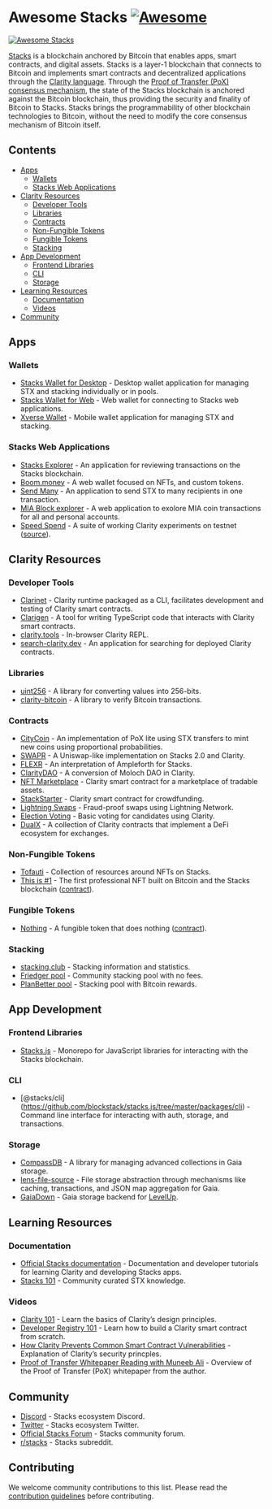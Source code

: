 Awesome Stacks [![Awesome](https://awesome.re/badge.svg)](https://awesome.re)
=============================================================================

[![Awesome Stacks](img/awesome-stacks.png "Awesome Stacks")](https://www.stacks.co)

[Stacks](https://www.stacks.co/what-is-stacks) is a blockchain anchored by Bitcoin that enables apps, smart contracts, and digital assets. Stacks is a layer-1 blockchain that connects to Bitcoin and implements smart contracts and decentralized applications through the [Clarity language](https://clarity-lang.org/). Through the [Proof of Transfer (PoX) consensus mechanism](https://docs.stacks.co/understand-stacks/proof-of-transfer), the state of the Stacks blockchain is anchored against the Bitcoin blockchain, thus providing the security and finality of Bitcoin to Stacks. Stacks brings the programmability of other blockchain technologies to Bitcoin, without the need to modify the core consensus mechanism of Bitcoin itself.

Contents
--------

-   [Apps](#apps)
    -   [Wallets](#wallets)
    -   [Stacks Web Applications](#stacks-web-applications)
-   [Clarity Resources](#clarity-resources)
    -   [Developer Tools](#developer-tools)
    -   [Libraries](#libraries)
    -   [Contracts](#contracts)
    -   [Non-Fungible Tokens](#non-fungible-tokens)
    -   [Fungible Tokens](#fungible-tokens)
    -   [Stacking](#stacking)
-   [App Development](#app-development)
    -   [Frontend Libraries](#frontend-libraries)
    -   [CLI](#cli)
    -   [Storage](#storage)
-   [Learning Resources](#learning-resources)
    -   [Documentation](#documentation)
    -   [Videos](#videos)
-   [Community](#community)

Apps
----

### Wallets

-   [Stacks Wallet for Desktop](https://www.hiro.so/wallet/install-desktop) - Desktop wallet application for managing STX and stacking individually or in pools.
-   [Stacks Wallet for Web](https://www.hiro.so/wallet/install-web) - Web wallet for connecting to Stacks web applications.
-   [Xverse Wallet](https://www.secretkeylabs.com/) - Mobile wallet application for managing STX and stacking.

### Stacks Web Applications

-   [Stacks Explorer](https://explorer.stacks.co/?chain=mainnet) - An application for reviewing transactions on the Stacks blockchain.
-   [Boom.money](https://boom.money) - A web wallet focused on NFTs, and custom tokens.
-   [Send Many](https://sendstx.com/) - An application to send STX to many recipients in one transaction.
-   [MIA Block explorer](http://miamining.com/) - A web application to exolore MIA coin transactions for all and personal accounts.
-   [Speed Spend](https://speed-spend.org) - A suite of working Clarity experiments on testnet ([source](https://github.com/friedger/speed-spend)).

Clarity Resources
-----------------

### Developer Tools

-   [Clarinet](https://github.com/hirosystems/clarinet) - Clarity runtime packaged as a CLI, facilitates development and testing of Clarity smart contracts.
-   [Clarigen](https://github.com/obylabs/clarigen) - A tool for writing TypeScript code that interacts with Clarity smart contracts.
-   [clarity.tools](https://clarity.tools) - In-browser Clarity REPL.
-   [search-clarity.dev](https://search-clarity.dev) - An application for searching for deployed Clarity contracts.

### Libraries

-   [uint256](https://github.com/KStasi/clarity-uint256-lib) - A library for converting values into 256-bits.
-   [clarity-bitcoin](https://github.com/jcnelson/clarity-bitcoin) - A library to verify Bitcoin transactions.

### Contracts

-   [CityCoin](https://github.com/citycoins/citycoin) - An implementation of PoX lite using STX transfers to mint new coins using proportional probabilities.
-   [SWAPR](https://github.com/psq/swapr) - A Uniswap-like implementation on Stacks 2.0 and Clarity.
-   [FLEXR](https://github.com/psq/flexr) - An interpretation of Ampleforth for Stacks.
-   [ClarityDAO](https://github.com/friedger/clarity-dao) - A conversion of Moloch DAO in Clarity.
-   [NFT Marketplace](https://github.com/friedger/clarity-marketplace/blob/master/contracts/market.clar) - Clarity smart contract for a marketplace of tradable assets.
-   [StackStarter](https://github.com/MarvinJanssen/stackstarter/blob/master/contracts/stackstarter.clar) - Clarity smart contract for crowdfunding.
-   [Lightning Swaps](https://github.com/radicleart/clarity-rstack/blob/master/contracts/lightning-swaps-v1.clar) - Fraud-proof swaps using Lightning Network.
-   [Election Voting](https://github.com/elbaruni/clarity-election/blob/master/contracts/election.clar) - Basic voting for candidates using Clarity.
-   [DualX](https://github.com/westridgeblockchain/dualX) - A collection of Clarity contracts that implement a DeFi ecosystem for exchanges.

### Non-Fungible Tokens

-   [Tofauti](https://www.tofauti.net) - Collection of resources around NFTs on Stacks.
-   [This is \#1](https://www.thisisnumberone.com) - The first professional NFT built on Bitcoin and the Stacks blockchain ([contract](https://explorer.stacks.co/txid/SP3QSAJQ4EA8WXEDSRRKMZZ29NH91VZ6C5X88FGZQ.thisisnumberone-v2?chain=mainnet)).

### Fungible Tokens

-   [Nothing](https://www.nothingtoken.com/) - A fungible token that does nothing ([contract](https://explorer.stacks.co/txid/0x022bed728d648ff1a68036c40f3aff8136ee22fee18380731df0ab9d76d3c4a9?chain=mainnet)).

### Stacking

-   [stacking.club](https://stacking.club) - Stacking information and statistics.
-   [Friedger pool](https://pool.friedger.de/) - Community stacking pool with no fees.
-   [PlanBetter pool](https://planbetter.org/) - Stacking pool with Bitcoin rewards.

App Development
---------------

### Frontend Libraries

-   [Stacks.js](https://github.com/blockstack/stacks.js) - Monorepo for JavaScript libraries for interacting with the Stacks blockchain.

### CLI

-   <span class="citation" data-cites="stacks/cli">\[@stacks/cli\]</span>(https://github.com/blockstack/stacks.js/tree/master/packages/cli) - Command line interface for interacting with auth, storage, and transactions.

### Storage

-   [CompassDB](https://github.com/eder-ai/compass-db) - A library for managing advanced collections in Gaia storage.
-   [lens-file-source](https://gitlab.com/MyLens/lens-file-source) - File storage abstraction through mechanisms like caching, transactions, and JSON map aggregation for Gaia.
-   [GaiaDown](https://github.com/AcidLeroy/gaiadown-ts) - Gaia storage backend for [LevelUp](https://github.com/Level/levelup).

Learning Resources
------------------

### Documentation

-   [Official Stacks documentation](https://docs.stacks.co/) - Documentation and developer tutorials for learning Clarity and developing Stacks apps.
-   [Stacks 101](https://stacks101.com) - Community curated STX knowledge.

### Videos

-   [Clarity 101](https://youtu.be/lXJutQqDq3w) - Learn the basics of Clarity’s design principles.
-   [Developer Registry 101](https://www.crowdcast.io/e/clarity-program) - Learn how to build a Clarity smart contract from scratch.
-   [How Clarity Prevents Common Smart Contract Vulnerabilities](https://www.youtube.com/watch?v=VYXhrwPsBws) - Explanation of Clarity’s security princples.
-   [Proof of Transfer Whitepaper Reading with Muneeb Ali](https://www.youtube.com/watch?v=NY_eUrIcWOY&t=3s) - Overview of the Proof of Transfer (PoX) whitepaper from the author.

Community
---------

-   [Discord](https://discord.gg/zrvWsQC) - Stacks ecosystem Discord.
-   [Twitter](https://twitter.com/stacks) - Stacks ecosystem Twitter.
-   [Official Stacks Forum](https://forum.stacks.org/) - Stacks community forum.
-   [r/stacks](https://www.reddit.com/r/stacks) - Stacks subreddit.

Contributing
------------

We welcome community contributions to this list. Please read the [contribution guidelines](contributing.md) before contributing.
